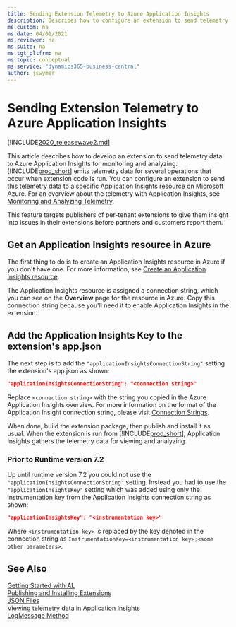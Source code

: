 ```yaml
---
title: Sending Extension Telemetry to Azure Application Insights 
description: Describes how to configure an extension to send telemetry data to Azure Application Insights. 
ms.custom: na
ms.date: 04/01/2021
ms.reviewer: na
ms.suite: na
ms.tgt_pltfrm: na
ms.topic: conceptual
ms.service: "dynamics365-business-central"
author: jswymer
---
```


# Sending Extension Telemetry to Azure Application Insights

[!INCLUDE[2020_releasewave2.md](../includes/2020_releasewave2.md)]

This article describes how to develop an extension to send telemetry data to Azure Application Insights for monitoring and analyzing. [!INCLUDE[prod_short](includes/prod_short.md)] emits telemetry data for several operations that occur when extension code is run. You can configure an extension to send this telemetry data to a specific Application Insights resource on Microsoft Azure. For an overview about the telemetry with Application Insights, see [Monitoring and Analyzing Telemetry](../administration/telemetry-overview.md).

This feature targets publishers of per-tenant extensions to give them insight into issues in their extensions before partners and customers report them.

## Get an Application Insights resource in Azure

The first thing to do is to create an Application Insights resource in Azure if you don't have one. For more information, see [Create an Application Insights resource](/azure/azure-monitor/app/create-new-resource).

The Application Insights resource is assigned a connection string, which you can see on the **Overview** page for the resource in Azure. Copy this connection string because you'll need it to enable Application Insights in the extension.

## Add the Application Insights Key to the extension's app.json

The next step is to add the `"applicationInsightsConnectionString"` setting the extension's app.json as shown:

```json
"applicationInsightsConnectionString": "<connection string>"
```

Replace `<connection string>` with the string you copied in the Azure Application Insights overview. For more information on the format of the Application Insight connection string, please visit [Connection Strings](azure/azure-monitor/app/sdk-connection-string).

When done, build the extension package, then publish and install it as usual. When the extension is run from [!INCLUDE[prod_short](includes/prod_short.md)], Application Insights gathers the telemetry data for viewing and analyzing.

### Prior to Runtime version 7.2

Up until runtime version 7.2 you could not use the `"applicationInsightsConnectionString"` setting. Instead you had to use the `"applicationInsightsKey"` setting which was added using only the instrumentation key from the Application Insights connection string as shown:

```json
"applicationInsightsKey": "<instrumentation key>"
```

Where `<instrumentation key>` is replaced by the key denoted in the connection string as `InstrumentationKey=<instrumentation key>;<some other parameters>`.

## See Also  
[Getting Started with AL](devenv-get-started.md)  
[Publishing and Installing Extensions](devenv-how-publish-and-install-an-extension-v2.md)  
[JSON Files](devenv-json-files.md)  
[Viewing telemetry data in Application Insights](../administration/telemetry-overview.md)  
[LogMessage Method](../developer/methods-auto/session/session-logmessage-string-string-verbosity-dataclassification-telemetryscope-string-string-string-string-method.md)  
